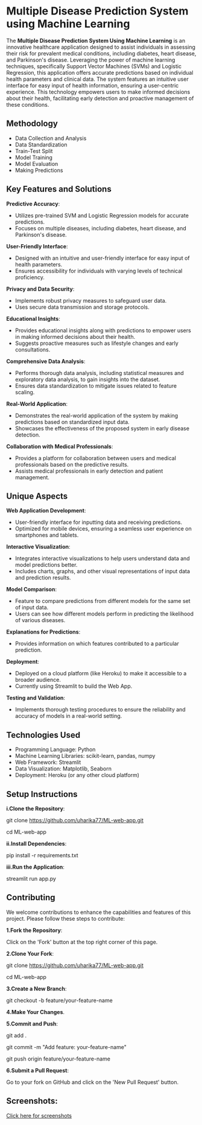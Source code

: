 # Multiple Disease Prediction System using Machine Learning

The **Multiple Disease Prediction System Using Machine Learning** is an innovative healthcare application designed to assist individuals in assessing their risk for prevalent medical conditions, including diabetes, heart disease, and Parkinson's disease. Leveraging the power of machine learning techniques, specifically Support Vector Machines (SVMs) and Logistic Regression, this application offers accurate predictions based on individual health parameters and clinical data. The system features an intuitive user interface for easy input of health information, ensuring a user-centric experience. This technology empowers users to make informed decisions about their health, facilitating early detection and proactive management of these conditions.

## Methodology

- Data Collection and Analysis
- Data Standardization
- Train-Test Split
- Model Training
- Model Evaluation
- Making Predictions

## Key Features and Solutions

**Predictive Accuracy**:

- Utilizes pre-trained SVM and Logistic Regression models for accurate predictions.
- Focuses on multiple diseases, including diabetes, heart disease, and Parkinson's disease.

**User-Friendly Interface**:

- Designed with an intuitive and user-friendly interface for easy input of health parameters.
- Ensures accessibility for individuals with varying levels of technical proficiency.

**Privacy and Data Security**:

- Implements robust privacy measures to safeguard user data.
- Uses secure data transmission and storage protocols.

**Educational Insights**:

- Provides educational insights along with predictions to empower users in making informed decisions about their health.
- Suggests proactive measures such as lifestyle changes and early consultations.

**Comprehensive Data Analysis**:

- Performs thorough data analysis, including statistical measures and exploratory data analysis, to gain insights into the dataset.
- Ensures data standardization to mitigate issues related to feature scaling.

**Real-World Application**:

- Demonstrates the real-world application of the system by making predictions based on standardized input data.
- Showcases the effectiveness of the proposed system in early disease detection.

**Collaboration with Medical Professionals**:

- Provides a platform for collaboration between users and medical professionals based on the predictive results.
- Assists medical professionals in early detection and patient management.

## Unique Aspects

**Web Application Development**:

- User-friendly interface for inputting data and receiving predictions.
- Optimized for mobile devices, ensuring a seamless user experience on smartphones and tablets.

**Interactive Visualization**:

- Integrates interactive visualizations to help users understand data and model predictions better.
- Includes charts, graphs, and other visual representations of input data and prediction results.

**Model Comparison**:

- Feature to compare predictions from different models for the same set of input data.
- Users can see how different models perform in predicting the likelihood of various diseases.

**Explanations for Predictions**:

- Provides information on which features contributed to a particular prediction.

**Deployment**:

- Deployed on a cloud platform (like Heroku) to make it accessible to a broader audience.
- Currently using Streamlit to build the Web App.

**Testing and Validation**:

- Implements thorough testing procedures to ensure the reliability and accuracy of models in a real-world setting.

## Technologies Used

- Programming Language: Python
- Machine Learning Libraries: scikit-learn, pandas, numpy
- Web Framework: Streamlit
- Data Visualization: Matplotlib, Seaborn
- Deployment: Heroku (or any other cloud platform)

## Setup Instructions

**i.Clone the Repository**:

git clone https://github.com/uharika77/ML-web-app.git

cd ML-web-app

**ii.Install Dependencies**:

pip install -r requirements.txt

**iii.Run the Application**:

streamlit run app.py

## Contributing

We welcome contributions to enhance the capabilities and features of this project. Please follow these steps to contribute:

**1.Fork the Repository**: 

  Click on the 'Fork' button at the top right corner of this page.

**2.Clone Your Fork**:

  git clone https://github.com/uharika77/ML-web-app.git

  cd ML-web-app

**3.Create a New Branch**:

  git checkout -b feature/your-feature-name

**4.Make Your Changes**.

**5.Commit and Push**:

  git add .

  git commit -m "Add feature: your-feature-name"

  git push origin feature/your-feature-name

**6.Submit a Pull Request**: 

  Go to your fork on GitHub and click on the 'New Pull Request' button.

## Screenshots:

[Click here for screenshots](https://drive.google.com/drive/folders/1ESCNmByDSHDi89f-lAo21hA4FrHWbfFl?usp=share_link)

